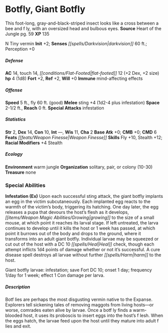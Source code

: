 ﻿---
cssclass: [monsters]
title1: Botfly, Giant Botfly
desc_short: This foot-long, gray-and-black-striped insect looks like a cross between
  a bee and f ly, with an oversized head and bulbous eyes.
title2: Giant Botfly
CR: 1/3
sources:
- name: Heart of the Jungle
  page: 59
  link: http://paizo.com/store/downloads/pathfinder/pathfinderChronicles/pathfinderRPG/v5748btpy8evh
XP: 135
alignment: N
size: Tiny
type: vermin
initiative:
  bonus: 2
senses:
  darkvision: 60
AC:
  AC: 14
  touch: 14
  flat_footed: 12
  components:
    dex: 2
    size: 2
HP:
  HP: 4
  long: 1d8
saves:
  fort: 2
  ref: 2
  will: 0
immunities:
- mind-affecting effects
speeds:
  base: 5
  fly: 60
  fly_maneuverability: good
attacks:
  melee:
  - - text: sting +4 (1d2-4 plus infestation)
      entries:
      - - damage: 1d2-4
        - effect: infestation
      attack: sting
      bonus:
      - 4
  special:
  - infestation
space: 2.5
reach: 0
ability_scores:
  STR: 2
  DEX: 14
  CON: 10
  INT:
  WIS: 11
  CHA: 2
BAB: 0
CMB: 0
CMD: 6
feats:
- is_bonus: true
  name: Weapon Finesse
skills:
  Fly: 10
  Stealth: 12
  Perception: 0
  _racial_mods:
    Stealth:
      _: 4
ecology:
  environment: warm jungle
  organization: solitary, pair, or colony (10-30)
  treasure_type: none
special_abilities:
  Infestation (Ex): |-
    Upon each successful sting attack, the giant botfly implants an egg in the victim subcutaneously. Each implanted egg reacts to the warmth of the victim's body, triggering its hatching. One day later, the egg releases a pupa that devours the host's flesh as it develops, growing to the size of a small mouse, at which point it reaches its larval stage. If left untreated, the larva continues to develop until it kills the host or 1 week has passed, at which point it burrows out of the body and drops to the ground, where it transforms into an adult giant botfly. Individual larvae may be squeezed or cut out of the host with a DC 10 Heal check, though each attempt inflicts 1d4 points of damage whether or not it's successful. A cure disease spell destroys all larvae without further harm to the host.

    Giant botfly larvae: infestation; save Fort DC 10; onset 1 day; frequency 1/day for 1 week; effect 1 Con damage per larva.
desc_long: Botf lies are perhaps the most disgusting vermin native to the Expanse.
  Explorers tell sickening tales of removing maggots from living hosts-or worse, comrades
  eaten alive by larvae. Once a botf ly finds a warm-blooded host, it uses its proboscis
  to insert eggs into the host's f lesh. When the eggs hatch, the larvae feed upon
  the host until they mature into adult f lies and exit.

---

# Botfly, Giant Botfly
This foot-long, gray-and-black-striped insect looks like a cross between a bee and f ly, with an oversized head and bulbous eyes.
**Source** Heart of the Jungle pg. 59
**XP** 135

N Tiny vermin
**Init** +2; **Senses** _[[spells/Darkvision|darkvision]]_ 60 ft.; Perception +0

##### Defense

**AC** 14, touch 14, _[[conditions/Flat-Footed|flat-footed]]_ 12 (+2 Dex, +2 size)
**hp** 4 (1d8)
**Fort** +2, **Ref** +2, **Will** +0
**Immune** mind-affecting effects

##### Offense
**Speed** 5 ft., fly 60 ft. (good)
**Melee** sting +4 (1d2-4 plus infestation)
**Space** 2-1/2 ft., **Reach** 0 ft.
**Special Attacks** infestation

##### Statistics
**Str** 2, **Dex** 14, **Con** 10, **Int** —, **Wis** 11, **Cha** 2
**Base Atk** +0; **CMB** +0; **CMD** 6
**Feats** _[[feats/Weapon Finesse|Weapon Finesse]]_
**Skills** Fly +10, Stealth +12; **Racial Modifiers** +4 Stealth

##### Ecology

**Environment** warm jungle
**Organization** solitary, pair, or colony (10-30)
**Treasure** none

### Special Abilities

**Infestation (Ex)** Upon each successful sting attack, the giant botfly implants an egg in the victim subcutaneously. Each implanted egg reacts to the warmth of the victim’s body, triggering its hatching. One day later, the egg releases a pupa that devours the host’s flesh as it develops, _[[items/Weapon Magic Abilities/Growing|growing]]_ to the size of a small mouse, at which point it reaches its larval stage. If left untreated, the larva continues to develop until it kills the host or 1 week has passed, at which point it burrows out of the body and drops to the ground, where it transforms into an adult giant botfly. Individual larvae may be squeezed or cut out of the host with a DC 10 _[[spells/Heal|Heal]]_ check, though each attempt inflicts 1d4 points of damage whether or not it’s successful. A cure disease spell destroys all larvae without further _[[spells/Harm|harm]]_ to the host.

Giant botfly larvae: infestation; save Fort DC 10; onset 1 day; frequency 1/day for 1 week; effect 1 Con damage per larva.

##### Description

Botf lies are perhaps the most disgusting vermin native to the Expanse. Explorers tell sickening tales of removing maggots from living hosts—or worse, comrades eaten alive by larvae. Once a botf ly finds a warm-blooded host, it uses its proboscis to insert eggs into the host’s f lesh. When the eggs hatch, the larvae feed upon the host until they mature into adult f lies and exit.
